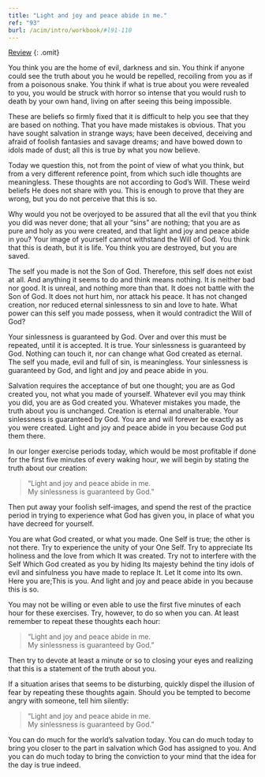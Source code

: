 ```yaml
---
title: "Light and joy and peace abide in me."
ref: "93"
burl: /acim/intro/workbook/#l91-110
---
```


<a class="hide-review" href="/workbook/l112/#l093">Review</a>
{: .omit}

You think you are the home of evil, darkness and sin. You think if
anyone could see the truth about you he would be repelled, recoiling
from you as if from a poisonous snake. You think if what is true about
you were revealed to you, you would be struck with horror so intense
that you would rush to death by your own hand, living on after seeing
this being impossible.

These are beliefs so firmly fixed that it is difficult to help you see
that they are based on nothing. That you have made mistakes is obvious.
That you have sought salvation in strange ways; have been deceived,
deceiving and afraid of foolish fantasies and savage dreams; and have
bowed down to idols made of dust; all this is true by what you now
believe.

Today we question this, not from the point of view of what you think,
but from a very different reference point, from which such idle thoughts
are meaningless. These thoughts are not according to God’s Will. These
weird beliefs He does not share with you. This is enough to prove that
they are wrong, but you do not perceive that this is so.

Why would you not be overjoyed to be assured that all the evil that you
think you did was never done; that all your “sins” are nothing; that you
are as pure and holy as you were created, and that light and joy and
peace abide in you? Your image of yourself cannot withstand the Will of
God. You think that this is death, but it is life. You think you are
destroyed, but you are saved.

The self you made is not the Son of God. Therefore, this self does not
exist at all. And anything it seems to do and think means nothing. It is
neither bad nor good. It is unreal, and nothing more than that. It does
not battle with the Son of God. It does not hurt him, nor attack his
peace. It has not changed creation, nor reduced eternal sinlessness to
sin and love to hate. What power can this self you made possess, when it
would contradict the Will of God?

Your sinlessness is guaranteed by God. Over and over this must be
repeated, until it is accepted. It is true. Your sinlessness is
guaranteed by God. Nothing can touch it, nor can change what God
created as eternal. The self you made, evil and full of sin, is
meaningless. Your sinlessness is guaranteed by God, and light and joy and
peace abide in you.

Salvation requires the acceptance of but one thought; you are as God
created you, not what you made of yourself. Whatever evil you may think
you did, you are as God created you. Whatever mistakes you made, the
truth about you is unchanged. Creation is eternal and unalterable. Your
sinlessness is guaranteed by God. You are and will forever be exactly as
you were created. Light and joy and peace abide in you because God put
them there.

In our longer exercise periods today, which would be most profitable if
done for the first five minutes of every waking hour, we will begin by
stating the truth about our creation:

> “Light and joy and peace abide in me.<br/>
> My sinlessness is guaranteed by God.”

Then put away your foolish self-images, and spend the rest of the
practice period in trying to experience what God has given you, in place
of what you have decreed for yourself.

You are what God created, or what you made. One Self is true; the other
is not there. Try to experience the unity of your One Self. Try to
appreciate Its holiness and the love from which It was created. Try not
to interfere with the Self Which God created as you by hiding Its
majesty behind the tiny idols of evil and sinfulness you have made to
replace It. Let It come into Its own. Here you are;This is you. And
light and joy and peace abide in you because this is so.

You may not be willing or even able to use the first five minutes of
each hour for these exercises. Try, however, to do so when you can. At
least remember to repeat these thoughts each hour:

> “Light and joy and peace abide in me.<br/>
> My sinlessness is guaranteed by God.”

Then try to devote at least a minute or so to closing your eyes and
realizing that this is a statement of the truth about you.

If a situation arises that seems to be disturbing, quickly dispel the
illusion of fear by repeating these thoughts again. Should you be
tempted to become angry with someone, tell him silently:

> “Light and joy and peace abide in me.<br/>
> My sinlessness is guaranteed by God.”

You can do much for the world’s salvation today. You can do much today
to bring you closer to the part in salvation which God has assigned to
you. And you can do much today to bring the conviction to your mind that
the idea for the day is true indeed.

